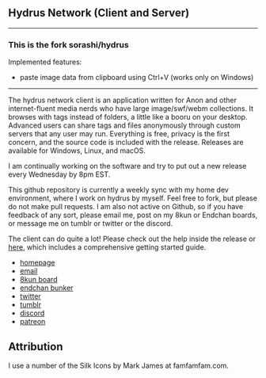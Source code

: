 ## Hydrus Network (Client and Server)
<hr/>

### This is the fork sorashi/hydrus
Implemented features:
- paste image data from clipboard using Ctrl+V (works only on Windows)
<hr/>

The hydrus network client is an application written for Anon and other internet-fluent media nerds who have large image/swf/webm collections. It browses with tags instead of folders, a little like a booru on your desktop. Advanced users can share tags and files anonymously through custom servers that any user may run. Everything is free, privacy is the first concern, and the source code is included with the release. Releases are available for Windows, Linux, and macOS.

I am continually working on the software and try to put out a new release every Wednesday by 8pm EST.

This github repository is currently a weekly sync with my home dev environment, where I work on hydrus by myself. Feel free to fork, but please do not make pull requests. I am also not active on Github, so if you have feedback of any sort, please email me, post on my 8kun or Endchan boards, or message me on tumblr or twitter or the discord.

The client can do quite a lot! Please check out the help inside the release or [here](http://hydrusnetwork.github.io/hydrus/help), which includes a comprehensive getting started guide.

* [homepage](http://hydrusnetwork.github.io/hydrus/)
* [email](mailto:hydrus.admin@gmail.com)
* [8kun board](https://8ch.net/hydrus/index.html)
* [endchan bunker](https://endchan.net/hydrus/)
* [twitter](https://twitter.com/hydrusnetwork)
* [tumblr](http://hydrus.tumblr.com/)
* [discord](https://discord.gg/3H8UTpb)
* [patreon](https://www.patreon.com/hydrus_dev)

## Attribution

I use a number of the Silk Icons by Mark James at famfamfam.com.
